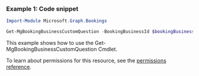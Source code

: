 ### Example 1: Code snippet

```powershellImport-Module Microsoft.Graph.Bookings

Get-MgBookingBusinessCustomQuestion -BookingBusinessId $bookingBusinessId -BookingCustomQuestionId $bookingCustomQuestionId
```
This example shows how to use the Get-MgBookingBusinessCustomQuestion Cmdlet.
To learn about permissions for this resource, see the [permissions reference](/graph/permissions-reference).


